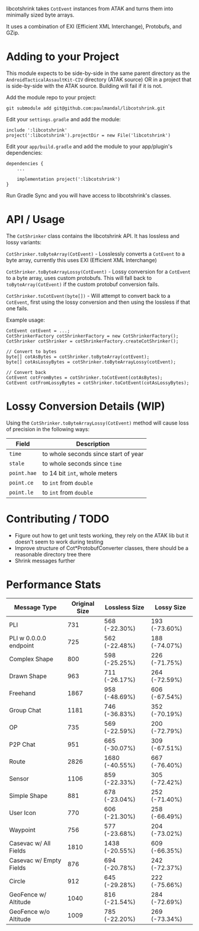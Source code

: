 libcotshrink takes `CotEvent` instances from ATAK and turns them into minimally sized byte arrays.

It uses a combination of EXI (Efficient XML Interchange), Protobufs, and GZip.

# Adding to your Project

This module expects to be side-by-side in the same parent directory as the `AndroidTacticalAssaultKit-CIV` directory (ATAK source)
  OR in a project that is side-by-side with the ATAK source. Building will fail if it is not.
  
Add the module repo to your project:

`git submodule add git@github.com:paulmandal/libcotshrink.git`

Edit your `settings.gradle` and add the module:

```
include ':libcotshrink'
project(':libcotshrink').projectDir = new File('libcotshrink')
```

Edit your `app/build.gradle` and add the module to your app/plugin's dependencies:

```
dependencies {
    ...

    implementation project(':libcotshrink')
}

```

Run Gradle Sync and you will have access to libcotshrink's classes.

# API / Usage

The `CotShrinker` class contains the libcotshrink API. It has lossless and lossy variants:

`CotShrinker.toByteArray(CotEvent)` - Losslessly converts a `CotEvent` to a byte array, currently this uses EXI (Efficient XML Interchange)

`CotShrinker.toByteArrayLossy(CotEvent)` - Lossy conversion for a `CotEvent` to a byte array, uses custom protobufs. This will fall back to `toByteArray(CotEvent)` if the custom protobuf conversion fails.

`CotShrinker.toCotEvent(byte[])` - Will attempt to convert back to a `CotEvent`, first using the lossy conversion and then using the lossless if that one fails.

Example usage:

```
CotEvent cotEvent = ...;
CotShrinkerFactory cotShrinkerFactory = new CotShrinkerFactory();
CotShrinker cotShrinker = cotShrinkerFactory.createCotShrinker();

// Convert to bytes
byte[] cotAsBytes = cotShrinker.toByteArray(cotEvent);
byte[] cotAsLossyBytes = cotShrinker.toByteArrayLossy(cotEvent);

// Convert back
CotEvent cotFromBytes = cotShrinker.toCotEvent(cotAsBytes);
CotEvent cotFromLossyBytes = cotShrinker.toCotEvent(cotAsLossyBytes);
```

# Lossy Conversion Details (WIP)

Using the `CotShrinker.toByteArrayLossy(CotEvent)` method will cause loss of precision in the following ways:

| Field       | Description                          |
| ----------- | ------------------------------------ |
| `time`      | to whole seconds since start of year |
| `stale`     | to whole seconds since `time`        |
| `point.hae` | to 14 bit `int`, whole meters        |
| `point.ce`  | to `int` from `double`               |
| `point.le`  | to `int` from `double`               |

# Contributing / TODO

* Figure out how to get unit tests working, they rely on the ATAK lib but it doesn't seem to work during testing
* Improve structure of Cot*ProtobufConverter classes, there should be a reasonable directory tree there
* Shrink messages further

# Performance Stats

| Message Type            | Original Size | Lossless Size  | Lossy Size    |
|-------------------------|---------------|----------------|---------------|
| PLI                     | 731           | 568 (-22.30%)  | 193 (-73.60%) |
| PLI w 0.0.0.0 endpoint  | 725           | 562 (-22.48%)  | 188 (-74.07%) |
| Complex Shape           | 800           | 598 (-25.25%)  | 226 (-71.75%) |
| Drawn Shape             | 963           | 711 (-26.17%)  | 264 (-72.59%) |
| Freehand                | 1867          | 958 (-48.69%)  | 606 (-67.54%) |
| Group Chat              | 1181          | 746 (-36.83%)  | 352 (-70.19%) |
| OP                      | 735           | 569 (-22.59%)  | 200 (-72.79%) |
| P2P Chat                | 951           | 665 (-30.07%)  | 309 (-67.51%) |
| Route                   | 2826          | 1680 (-40.55%) | 667 (-76.40%) |
| Sensor                  | 1106          | 859 (-22.33%)  | 305 (-72.42%) |
| Simple Shape            | 881           | 678 (-23.04%)  | 252 (-71.40%) |
| User Icon               | 770           | 606 (-21.30%)  | 258 (-66.49%) |
| Waypoint                | 756           | 577 (-23.68%)  | 204 (-73.02%) |
| Casevac w/ All Fields   | 1810          | 1438 (-20.55%) | 609 (-66.35%) |
| Casevac w/ Empty Fields | 876           | 694 (-20.78%)  | 242 (-72.37%) |
| Circle                  | 912           | 645 (-29.28%)  | 222 (-75.66%) |
| GeoFence w/ Altitude    | 1040          | 816 (-21.54%)  | 284 (-72.69%) |
| GeoFence w/o Altitude   | 1009          | 785 (-22.20%)  | 269 (-73.34%) |
